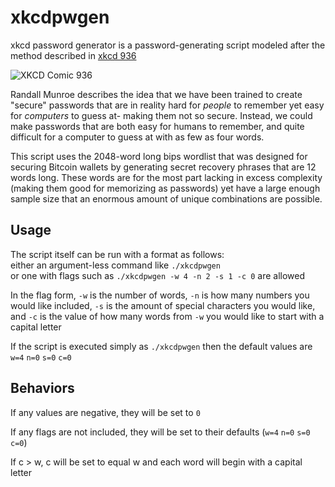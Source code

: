 # xkcdpwgen

xkcd password generator is a password-generating script modeled after the method described in [xkcd 936](https://xkcd.com/936/)

![XKCD Comic 936](https://imgs.xkcd.com/comics/password_strength.png)

Randall Munroe describes the idea that we have been trained to create "secure" passwords that are in reality hard for *people* 
to remember yet easy for *computers* to guess at- making them not so secure. Instead, we could make passwords that are both 
easy for humans to remember, and quite difficult for a computer to guess at with as few as four words.

This script uses the 2048-word long bips wordlist that was designed for securing Bitcoin wallets by generating secret recovery 
phrases that are 12 words long. These words are for the most part lacking in excess complexity (making them good for memorizing 
as passwords) yet have a large enough sample size that an enormous amount of unique combinations are possible.

## Usage

The script itself can be run with a format as follows:  
either an argument-less command like `./xkcdpwgen`  
or one with flags such as `./xkcdpwgen -w 4 -n 2 -s 1 -c 0` are allowed  


In the flag form, `-w` is the number of words, `-n` is how many numbers you would like included, `-s` is the amount of special characters you would like, and `-c` is the value of how many words from `-w` you would like to start with a capital letter

If the script is executed simply as `./xkcdpwgen` then the default values are `w=4` `n=0` `s=0` `c=0`

## Behaviors

If any values are negative, they will be set to `0`  

If any flags are not included, they will be set to their defaults (`w=4` `n=0` `s=0` `c=0`)

If c > w, c will be set to equal w and each word will begin with a capital letter
